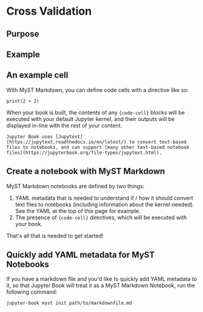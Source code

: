 # Cross Validation

## Purpose

## Example

## An example cell

With MyST Markdown, you can define code cells with a directive like so:

```{code-cell}
print(2 + 2)
```

When your book is built, the contents of any `{code-cell}` blocks will be
executed with your default Jupyter kernel, and their outputs will be displayed
in-line with the rest of your content.

```{seealso}
Jupyter Book uses [Jupytext](https://jupytext.readthedocs.io/en/latest/) to convert text-based files to notebooks, and can support [many other text-based notebook files](https://jupyterbook.org/file-types/jupytext.html).
```

## Create a notebook with MyST Markdown

MyST Markdown notebooks are defined by two things:

1. YAML metadata that is needed to understand if / how it should convert text files to notebooks (including information about the kernel needed).
   See the YAML at the top of this page for example.
2. The presence of `{code-cell}` directives, which will be executed with your book.

That's all that is needed to get started!

## Quickly add YAML metadata for MyST Notebooks

If you have a markdown file and you'd like to quickly add YAML metadata to it, so that Jupyter Book will treat it as a MyST Markdown Notebook, run the following command:

```
jupyter-book myst init path/to/markdownfile.md
```

